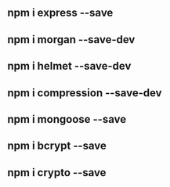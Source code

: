 ## npm i express --save

## npm i morgan --save-dev

## npm i helmet --save-dev

## npm i compression --save-dev

## npm i mongoose --save

## npm i bcrypt --save

## npm i crypto --save
